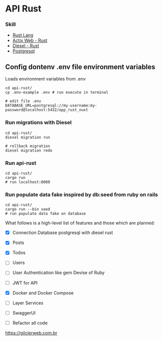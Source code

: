 # API Rust

### Skill

- [Rust Lang](https://www.rust-lang.org/)
- [Actix Web - Rust](https://actix.rs/)
- [Diesel - Rust](https://diesel.rs/)
- [Postgresql](https://www.postgresql.org/)

## Config dontenv .env file environment variables
Loads environment variables from .env

```shell
cd api-rust/
cp .env-example .env # run execute in terminal

# edit file .env
DATABASE_URL=postgresql://my-username:my-password@localhost:5432/app_rust_nuxt

```
### Run migrations with Diesel
```shell
cd api-rust/
diesel migration run

# rollback migration
diesel migration redo
```

### Run api-rust

```shell
cd api-rust/
cargo run
# run localhost:8080

```

### Run populate data fake inspired by db:seed from ruby on rails

```shell
cd api-rust/
cargo run --bin seed
# run populate data fake on database

```

What follows is a high-level list of features and those which are planned:

* [x] Connection Database postgresql with diesel rust
* [x] Posts
* [x] Todos
* [ ] Users
* [ ] User Authentication like gem Devise of Ruby
* [ ] JWT for API
* [X] Docker and Docker Compose
* [ ] Layer Services
* [ ] SwaggerUI
* [ ] Refactor all code


https://gilcierweb.com.br